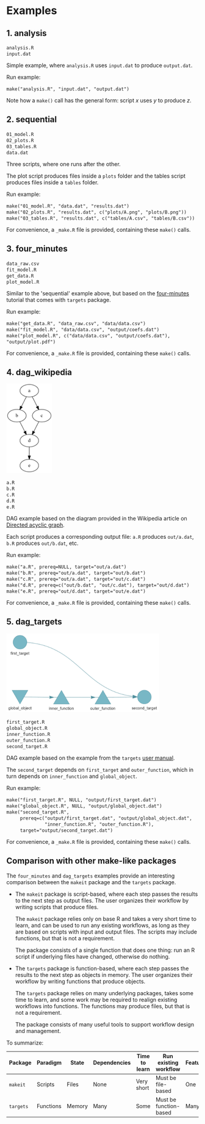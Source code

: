 # Examples

## 1. analysis

```
analysis.R
input.dat
```

Simple example, where `analysis.R` uses `input.dat` to produce `output.dat`.

Run example:

```{r}
make("analysis.R", "input.dat", "output.dat")
```

Note how a `make()` call has the general form: script *x* uses *y* to produce
*z*.

## 2. sequential

```
01_model.R
02_plots.R
03_tables.R
data.dat
```

Three scripts, where one runs after the other.

The plot script produces files inside a `plots` folder and the tables script
produces files inside a `tables` folder.

Run example:

```{r}
make("01_model.R", "data.dat", "results.dat")
make("02_plots.R", "results.dat", c("plots/A.png", "plots/B.png"))
make("03_tables.R", "results.dat", c("tables/A.csv", "tables/B.csv"))
```

For convenience, a `_make.R` file is provided, containing these `make()` calls.

## 3. four_minutes

```
data_raw.csv
fit_model.R
get_data.R
plot_model.R
```

Similar to the 'sequential' example above, but based on the
[four-minutes](https://github.com/wlandau/targets-four-minutes) tutorial that
comes with `targets` package.

Run example:

```{r}
make("get_data.R", "data_raw.csv", "data/data.csv")
make("fit_model.R", "data/data.csv", "output/coefs.dat")
make("plot_model.R", c("data/data.csv", "output/coefs.dat"), "output/plot.pdf")
```

For convenience, a `_make.R` file is provided, containing these `make()` calls.

## 4. dag_wikipedia

<img src="dag_wikipedia.png" alt="diagram" width="120">

```
a.R
b.R
c.R
d.R
e.R
```

DAG example based on the diagram provided in the Wikipedia article on [Directed
acyclic
graph](https://en.wikipedia.org/wiki/Directed_acyclic_graph#Mathematical_properties).

Each script produces a corresponding output file: `a.R` produces `out/a.dat`,
`b.R` produces `out/b.dat`, etc.

Run example:

```
make("a.R", prereq=NULL, target="out/a.dat")
make("b.R", prereq="out/a.dat", target="out/b.dat")
make("c.R", prereq="out/a.dat", target="out/c.dat")
make("d.R", prereq=c("out/b.dat", "out/c.dat"), target="out/d.dat")
make("e.R", prereq="out/d.dat", target="out/e.dat")
```

For convenience, a `_make.R` file is provided, containing these `make()` calls.

## 5. dag_targets

<img src="dag_targets.png" alt="diagram" width="400">

```
first_target.R
global_object.R
inner_function.R
outer_function.R
second_target.R
```

DAG example based on the example from the `targets` [user
manual](https://books.ropensci.org/targets/targets.html#dependencies).

The `second_target` depends on `first_target` and `outer_function`, which in
turn depends on `inner_function` and `global_object`.

Run example:

```
make("first_target.R", NULL, "output/first_target.dat")
make("global_object.R", NULL, "output/global_object.dat")
make("second_target.R",
     prereq=c("output/first_target.dat", "output/global_object.dat",
              "inner_function.R", "outer_function.R"),
     target="output/second_target.dat")
```

For convenience, a `_make.R` file is provided, containing these `make()` calls.

## Comparison with other make-like packages

The `four_minutes` and `dag_targets` examples provide an interesting comparison
between the `makeit` package and the `targets` package.

- The `makeit` package is script-based, where each step passes the results to
  the next step as output files. The user organizes their workflow by writing
  scripts that produce files.

  The `makeit` package relies only on base R and takes a very short time to
  learn, and can be used to run any existing workflows, as long as they are
  based on scripts with input and output files. The scripts may include
  functions, but that is not a requirement.

  The package consists of a single function that does one thing: run an R script
  if underlying files have changed, otherwise do nothing.

- The `targets` package is function-based, where each step passes the results to
  the next step as objects in memory. The user organizes their workflow by
  writing functions that produce objects.

  The `targets` package relies on many underlying packages, takes some time to
  learn, and some work may be required to realign existing workflows into
  functions. The functions may produce files, but that is not a requirement.

  The package consists of many useful tools to support workflow design and
  management.

To summarize:

Package   | Paradigm  | State  | Dependencies | Time to learn | Run existing workflow  | Features
--------- | --------- | ------ | ------------ | ------------- | ---------------------- | --------
`makeit`  | Scripts   | Files  | None         | Very short    | Must be file-based     | One
`targets` | Functions | Memory | Many         | Some          | Must be function-based | Many
